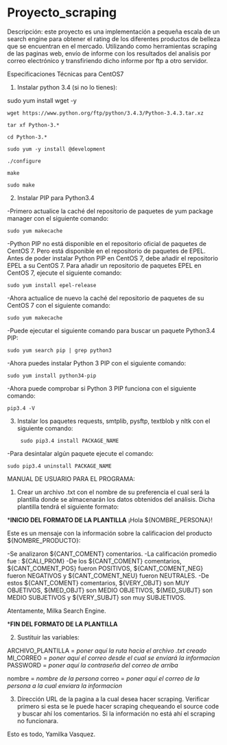 # Proyecto_scraping
Descripción: este proyecto es una implementación a pequeña escala de un search engine para obtener el rating de los diferentes
productos de belleza que se encuentran en el mercado. Utilizando como herramientas scraping de las paginas web, envío de informe
con los resultados del analisis por correo electrónico y transfiriendo dicho informe por ftp a otro servidor.

Especificaciones Técnicas para CentOS7

1. Instalar python 3.4 (si no lo tienes):

  sudo yum install wget -y
    
    wget https://www.python.org/ftp/python/3.4.3/Python-3.4.3.tar.xz
    
    tar xf Python-3.*
    
    cd Python-3.*
    
    sudo yum -y install @development
    
    ./configure
    
    make
    
    sudo make

2. Instalar PIP para Python3.4

-Primero actualice la caché del repositorio de paquetes de yum package manager con el siguiente comando:

    sudo yum makecache

-Python PIP no está disponible en el repositorio oficial de paquetes de CentOS 7.
Pero está disponible en el repositorio de paquetes de EPEL. Antes de poder instalar Python PIP en CentOS 7,
debe añadir el repositorio EPEL a su CentOS 7. Para añadir un repositorio de paquetes EPEL en CentOS 7,
ejecute el siguiente comando:

    sudo yum install epel-release

-Ahora actualice de nuevo la caché del repositorio de paquetes de su CentOS 7 con el siguiente comando:

    sudo yum makecache

-Puede ejecutar el siguiente comando para buscar un paquete Python3.4 PIP:

    sudo yum search pip | grep python3

-Ahora puedes instalar Python 3 PIP con el siguiente comando:

    sudo yum install python34-pip

-Ahora puede comprobar si Python 3 PIP funciona con el siguiente comando:

    pip3.4 -V

3. Instalar los paquetes requests, smtplib, pysftp, textblob y nltk con el siguiente comando:

        sudo pip3.4 install PACKAGE_NAME

-Para desintalar algún paquete ejecute el comando:

    sudo pip3.4 uninstall PACKAGE_NAME

MANUAL DE USUARIO PARA EL PROGRAMA:

1. Crear un archivo .txt con el nombre de su preferencia el cual será la plantilla donde se almacenarán los datos obtenidos del análisis. Dicha plantilla tendrá el siguiente formato:

*****************************INICIO DEL FORMATO DE LA PLANTILLA****************************
¡Hola ${NOMBRE_PERSONA}!

Este es un mensaje con la información sobre la calificacion del producto ${NOMBRE_PRODUCTO}:

-Se analizaron ${CANT_COMENT} comentarios.
-La calificación promedio fue : ${CALI_PROM}
-De los ${CANT_COMENT} comentarios, ${CANT_COMENT_POS} fueron POSITIVOS, ${CANT_COMENT_NEG} fueron NEGATIVOS y ${CANT_COMENT_NEU} fueron NEUTRALES.
-De estos ${CANT_COMENT} comentarios, ${VERY_OBJT} son MUY OBJETIVOS, ${MED_OBJT} son MEDIO OBJETIVOS, ${MED_SUBJT} son MEDIO SUBJETIVOS y ${VERY_SUBJT} son muy SUBJETIVOS.


Atentamente,
Milka Search Engine.


*****************************FIN DEL FORMATO DE LA PLANTILLA****************************

2. Sustituir las variables:

ARCHIVO_PLANTILLA = *poner aquí la ruta hacia el archivo .txt creado*
MI_CORREO = *poner aquí el correo desde el cual se enviará la informacion*
PASSWORD = *poner aquí la contraseña del correo de arriba*

nombre = *nombre de la persona*
correo = *poner aquí el correo de la persona a la cual enviara la informacion*

 

3. Dirección URL de la pagina a la cual desea hacer scraping. Verificar primero si esta se le puede hacer scraping chequeando el source code y buscar ahí los comentarios. Si la información no está ahí el scraping no funcionara.  



Esto es todo,
Yamilka Vasquez.
